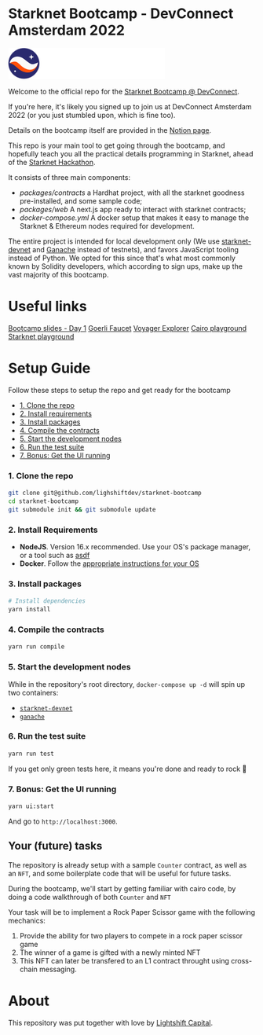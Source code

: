 # Starknet Bootcamp - DevConnect Amsterdam 2022

[asdf]: https://github.com/asdf-vm/asdf
[install-docker]: https://docs.docker.com/get-docker/
[starknet-devnet]: https://github.com/Shard-Labs/starknet-devnet
[ganache]: https://github.com/trufflesuite/ganache
[lightshift]: https://www.lightshift.capital/
[notion]: https://lightshiftcapital.notion.site/StarkNet-Bootcamp-Amsterdam-0cdb4c74cdbb4680863ac12eada0ab30
[hackathon]: https://starknet.io/latest-updates/starknet-hackathon-amsterdam/
[hardhat]: hardhat.org/
[next.js]: https://nextjs.org/
[ganache]: https://trufflesuite.com/ganache/index.html
[devnet]: https://github.com/Shard-Labs/starknet-devnet
[faucet]: https://faucet.goerli.starknet.io/
[slides1]: https://docs.google.com/presentation/d/1hOXJYoOOqc2YS9oOlc6XrLUxX6ia2MsUkJySiaP8AD0/edit?usp=sharing
[explorer]: https://goerli.voyager.online/
[cairo-playground]: https://www.cairo-lang.org/playground/
[starknet-playground]: https://starknet.io/playground/

![Starknet Logo](./assets/starknet-logo.png)

Welcome to the official repo for the [Starknet Bootcamp @ DevConnect][notion].

If you're here, it's likely you signed up to join us at DevConnect Amsterdam
2022 (or you just stumbled upon, which is fine too).

Details on the bootcamp itself are provided in the [Notion page][notion].

This repo is your main tool to get going through the bootcamp, and hopefully
teach you all the practical details programming in Starknet, ahead of the
[Starknet Hackathon][hackathon].

It consists of three main components:

- _packages/contracts_ a Hardhat project, with all the starknet goodness
  pre-installed, and some sample code;
- _packages/web_ A next.js app ready to interact with starknet contracts;
- _docker-compose.yml_ A docker setup that makes it easy to manage the Starknet
  & Ethereum nodes required for development.

The entire project is intended for local development only (We use
[starknet-devnet][starknet-devnet] and [Ganache][ganache] instead of testnets),
and favors JavaScript tooling instead of Python. We opted for this since that's
what most commonly known by Solidity developers, which according to sign ups,
make up the vast majority of this bootcamp.

# Useful links

[Bootcamp slides - Day 1][slides1]
[Goerli Faucet][faucet]
[Voyager Explorer][explorer]
[Cairo playground][cairo-playground]
[Starknet playground][starknet-playground]

# Setup Guide

Follow these steps to setup the repo and get ready for the bootcamp

- [1. Clone the repo](#1-clone-the-repo)
- [2. Install requirements](#2-install-requirements)
- [3. Install packages](#3-install-packages)
- [4. Compile the contracts](#4-compile-the-contracts)
- [5. Start the development nodes](#5-start-the-development-nodes)
- [6. Run the test suite](#6-run-the-test-suite)
- [7. Bonus: Get the UI running](#7-bonus-get-the-ui-running)

### 1. Clone the repo

```bash
git clone git@github.com/lighshiftdev/starknet-bootcamp
cd starknet-bootcamp
git submodule init && git submodule update
```

### 2. Install Requirements

- **NodeJS**. Version 16.x recommended. Use your OS's package manager, or a tool such as [asdf][asdf]
- **Docker**. Follow the [appropriate instructions for your OS][install-docker]

### 3. Install packages

```bash
# Install dependencies
yarn install
```

### 4. Compile the contracts

```bash
yarn run compile
```

### 5. Start the development nodes

While in the repository's root directory, `docker-compose up -d` will spin up two containers:

- [`starknet-devnet`][starknet-devnet]
- [`ganache`][ganache]

### 6. Run the test suite

```bash
yarn run test
```

If you get only green tests here, it means you're done and ready to rock 🚀

### 7. Bonus: Get the UI running

```bash
yarn ui:start
```

And go to `http://localhost:3000`.

## Your (future) tasks

The repository is already setup with a sample `Counter` contract, as well as an `NFT`, and some boilerplate code that will be useful for future tasks.

During the bootcamp, we'll start by getting familiar with cairo code, by doing a code walkthrough of both `Counter` and `NFT`

Your task will be to implement a Rock Paper Scissor game with the following mechanics:

1. Provide the ability for two players to compete in a rock paper scissor game
2. The winner of a game is gifted with a newly minted NFT
3. This NFT can later be transfered to an L1 contract throught using cross-chain messaging.

# About

This repository was put together with love by [Lightshift
Capital][lightshift].
